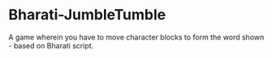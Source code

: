 # Bharati-JumbleTumble
A game wherein you have to move character blocks to form the word shown - based on Bharati script.
